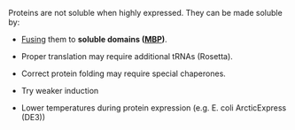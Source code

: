  Proteins are not soluble when highly expressed. They can be made soluble by: 
 - [Fusing](https://www.wikiwand.com/en/Fusion_protein) them to __soluble domains ([MBP](https://www.wikiwand.com/en/Maltose-binding_protein))__. 

- Proper translation may require additional tRNAs (Rosetta). 
- Correct protein folding may require special chaperones. 

- Try weaker induction
- Lower temperatures during protein expression (e.g. E. coli ArcticExpress (DE3))